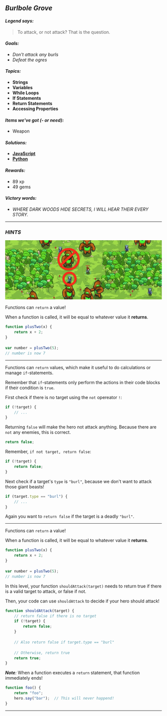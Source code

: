 ## _Burlbole Grove_

#### _Legend says:_
> To attack, or not attack? That is the question.

#### _Goals:_
+ _Don't attack any burls_
+ _Defeat the ogres_

#### _Topics:_
+ **Strings**
+ **Variables**
+ **While Loops**
+ **If Statements**
+ **Return Statements**
+ **Accessing Properties**

#### _Items we've got (- or need):_
+ Weapon

#### _Solutions:_
+ **[JavaScript](burboleGrove.js)**
+ **[Python](burbole_grove.py)**

#### _Rewards:_
+ 89 xp
+ 49 gems

#### _Victory words:_
+ _WHERE DARK WOODS HIDE SECRETS, I WILL HEAR THEIR EVERY STORY._

___

### _HINTS_

![](img/burlbole_grove.jpeg)

Functions can `return` a value!

When a function is called, it will be equal to whatever value it **returns**.

```javascript
function plusTwo(x) {
    return x + 2;
}

var number = plusTwo(5);
// number is now 7
```

___

Functions can `return` values, which make it useful to do calculations or manage `if`-statements.

Remember that `if`-statements only perform the actions in their code blocks if their condition is `true`.

First check if there is no target using the `not` opereator `!`:

```javascript
if (!target) {
    // ...
}
```

Returning `false` will make the hero not attack anything. Because there are `not` any enemies, this is correct.

```javascript
return false;
```

Remember, `if not target, return false`:

```javascript
if (!target) {
    return false;
}
```

Next check if a target's `type` is `"burl"`, because we don't want to attack those giant beasts!

```javascript
if (target.type == "burl") {
    // ...
}
```

Again you want to `return false` if the target is a deadly `"burl"`.

___

Functions can `return` a value!

When a function is called, it will be equal to whatever value it **returns**.

```javascript
function plusTwo(x) {
    return x + 2;
}

var number = plusTwo(5);
// number is now 7
```

In this level, your function `shouldAttack(target)` needs to return true if there is a valid target to attack, or false if not.

Then, your code can use `shouldAttack` to decide if your hero should attack!

```javascript
function shouldAttack(target) {
    // return false if there is no target
    if (!target) {
        return false;
    }

    // Also return false if target.type == "burl"

    // Otherwise, return true
    return true;
}
```

_**Note**:_ When a function executes a `return` statement, that function immediately ends!

```javascript
function foo() {
    return "foo";
    hero.say("bar");  // This will never happend!
}
```

___
